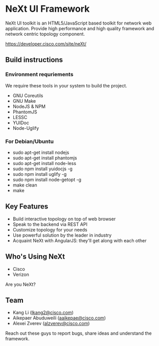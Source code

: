 # NeXt UI Framework

NeXt UI toolkit is an HTML5/JavaScript based toolkit for network web application. Provide high performance and high quality framework and network centric topology component.

https://developer.cisco.com/site/neXt/

## Build instructions

### Environment requriements

We require these tools in your system to build the project.

+ GNU Coreutils
+ GNU Make
+ NodeJS & NPM
+ PhantomJS
+ LESSC
+ YUIDoc
+ Node-Uglify

### For Debian/Ubuntu

+ sudo apt-get install nodejs
+ sudo apt-get install phantomjs
+ sudo apt-get install node-less
+ sudo npm install yuidocjs -g
+ sudo npm install uglify -g
+ sudo npm install node-getopt -g
+ make clean
+ make

## Key Features

* Build interactive topology on top of web browser
* Speak to the backend via REST API
* Customize topology for your needs
* Use powerful solution by the leader in industry
* Acquaint NeXt with AngularJS: they'll get along with each other

## Who's Using NeXt

* Cisco
* Verizon

Are you NeXt?

## Team

* Kang Li (lkang2@cisco.com)
* Aikepaer Abuduweili (aaikepae@cisco.com)
* Alexei Zverev (alzverev@cisco.com)

Reach out these guys to report bugs, share ideas and understand the framework.
